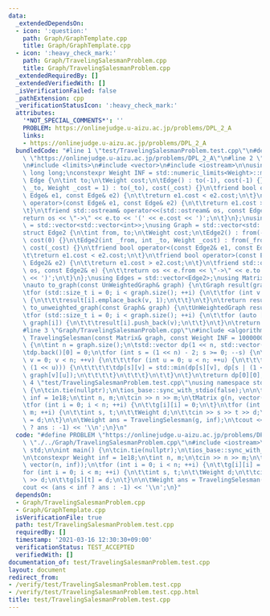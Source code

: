 ```yaml
---
data:
  _extendedDependsOn:
  - icon: ':question:'
    path: Graph/GraphTemplate.cpp
    title: Graph/GraphTemplate.cpp
  - icon: ':heavy_check_mark:'
    path: Graph/TravelingSalesmanProblem.cpp
    title: Graph/TravelingSalesmanProblem.cpp
  _extendedRequiredBy: []
  _extendedVerifiedWith: []
  _isVerificationFailed: false
  _pathExtension: cpp
  _verificationStatusIcon: ':heavy_check_mark:'
  attributes:
    '*NOT_SPECIAL_COMMENTS*': ''
    PROBLEM: https://onlinejudge.u-aizu.ac.jp/problems/DPL_2_A
    links:
    - https://onlinejudge.u-aizu.ac.jp/problems/DPL_2_A
  bundledCode: "#line 1 \"test/TravelingSalesmanProblem.test.cpp\"\n#define PROBLEM\
    \ \"https://onlinejudge.u-aizu.ac.jp/problems/DPL_2_A\"\n#line 2 \"Graph/GraphTemplate.cpp\"\
    \n#include <limits>\n#include <vector>\n#include <iostream>\n\nusing Weight =\
    \ long long;\nconstexpr Weight INF = std::numeric_limits<Weight>::max();\nstruct\
    \ Edge {\n\tint to;\n\tWeight cost;\n\tEdge() : to(-1), cost(-1) {}\n\tEdge(int\
    \ _to, Weight _cost = 1) : to(_to), cost(_cost) {}\n\tfriend bool operator<(const\
    \ Edge& e1, const Edge& e2) {\n\t\treturn e1.cost < e2.cost;\n\t}\n\tfriend bool\
    \ operator>(const Edge& e1, const Edge& e2) {\n\t\treturn e1.cost > e2.cost;\n\
    \t}\n\tfriend std::ostream& operator<<(std::ostream& os, const Edge& e) {\n\t\t\
    return os << \"->\" << e.to << '(' << e.cost << ')';\n\t}\n};\nusing UnWeightedGraph\
    \ = std::vector<std::vector<int>>;\nusing Graph = std::vector<std::vector<Edge>>;\n\
    struct Edge2 {\n\tint from, to;\n\tWeight cost;\n\tEdge2() : from(-1), to(-1),\
    \ cost(0) {}\n\tEdge2(int _from, int _to, Weight _cost) : from(_from), to(_to),\
    \ cost(_cost) {}\n\tfriend bool operator<(const Edge2& e1, const Edge2& e2) {\n\
    \t\treturn e1.cost < e2.cost;\n\t}\n\tfriend bool operator>(const Edge2& e1, const\
    \ Edge2& e2) {\n\t\treturn e1.cost > e2.cost;\n\t}\n\tfriend std::ostream& operator<<(std::ostream&\
    \ os, const Edge2& e) {\n\t\treturn os << e.from << \"->\" << e.to << '(' << e.cost\
    \ << ')';\n\t}\n};\nusing Edges = std::vector<Edge2>;\nusing Matrix = std::vector<std::vector<Weight>>;\n\
    \nauto to_graph(const UnWeightedGraph& graph) {\n\tGraph result(graph.size());\n\
    \tfor (std::size_t i = 0; i < graph.size(); ++i) {\n\t\tfor (int v : graph[i])\
    \ {\n\t\t\tresult[i].emplace_back(v, 1);\n\t\t}\n\t}\n\treturn result;\n}\nauto\
    \ to_unweighted_graph(const Graph& graph) {\n\tUnWeightedGraph result(graph.size());\n\
    \tfor (std::size_t i = 0; i < graph.size(); ++i) {\n\t\tfor (auto [v, cost] :\
    \ graph[i]) {\n\t\t\tresult[i].push_back(v);\n\t\t}\n\t}\n\treturn result;\n}\n\
    #line 3 \"Graph/TravelingSalesmanProblem.cpp\"\n#include <algorithm>\n\nWeight\
    \ TravelingSelesman(const Matrix& graph, const Weight INF = 1000000000000000000ll)\
    \ {\n\tint n = graph.size();\n\tstd::vector dp(1 << n, std::vector(n, INF));\n\
    \tdp.back()[0] = 0;\n\tfor (int s = (1 << n) - 2; s >= 0; --s) {\n\t\tfor (int\
    \ v = 0; v < n; ++v) {\n\t\t\tfor (int u = 0; u < n; ++u) {\n\t\t\t\tif (!(s &\
    \ (1 << u))) {\n\t\t\t\t\tdp[s][v] = std::min(dp[s][v], dp[s | (1 << u)][u] +\
    \ graph[v][u]);\n\t\t\t\t}\n\t\t\t}\n\t\t}\n\t}\n\treturn dp[0][0];\n}\n#line\
    \ 4 \"test/TravelingSalesmanProblem.test.cpp\"\nusing namespace std;\n\nint main()\
    \ {\n\tcin.tie(nullptr);\n\tios_base::sync_with_stdio(false);\n\n\tconstexpr Weight\
    \ inf = 1e18;\n\tint n, m;\n\tcin >> n >> m;\n\tMatrix g(n, vector(n, inf));\n\
    \tfor (int i = 0; i < n; ++i) {\n\t\tg[i][i] = 0;\n\t}\n\tfor (int i = 0; i <\
    \ m; ++i) {\n\t\tint s, t;\n\t\tWeight d;\n\t\tcin >> s >> t >> d;\n\t\tg[s][t]\
    \ = d;\n\t}\n\n\tWeight ans = TravelingSelesman(g, inf);\n\tcout << (ans < inf\
    \ ? ans : -1) << '\\n';\n}\n"
  code: "#define PROBLEM \"https://onlinejudge.u-aizu.ac.jp/problems/DPL_2_A\"\n#include\
    \ \"./../Graph/TravelingSalesmanProblem.cpp\"\n#include <iostream>\nusing namespace\
    \ std;\n\nint main() {\n\tcin.tie(nullptr);\n\tios_base::sync_with_stdio(false);\n\
    \n\tconstexpr Weight inf = 1e18;\n\tint n, m;\n\tcin >> n >> m;\n\tMatrix g(n,\
    \ vector(n, inf));\n\tfor (int i = 0; i < n; ++i) {\n\t\tg[i][i] = 0;\n\t}\n\t\
    for (int i = 0; i < m; ++i) {\n\t\tint s, t;\n\t\tWeight d;\n\t\tcin >> s >> t\
    \ >> d;\n\t\tg[s][t] = d;\n\t}\n\n\tWeight ans = TravelingSelesman(g, inf);\n\t\
    cout << (ans < inf ? ans : -1) << '\\n';\n}"
  dependsOn:
  - Graph/TravelingSalesmanProblem.cpp
  - Graph/GraphTemplate.cpp
  isVerificationFile: true
  path: test/TravelingSalesmanProblem.test.cpp
  requiredBy: []
  timestamp: '2021-03-16 12:30:30+09:00'
  verificationStatus: TEST_ACCEPTED
  verifiedWith: []
documentation_of: test/TravelingSalesmanProblem.test.cpp
layout: document
redirect_from:
- /verify/test/TravelingSalesmanProblem.test.cpp
- /verify/test/TravelingSalesmanProblem.test.cpp.html
title: test/TravelingSalesmanProblem.test.cpp
---
```

